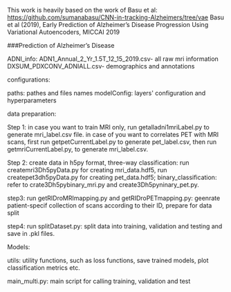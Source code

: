 This work is heavily based on the work of Basu et al:
https://github.com/sumanabasu/CNN-in-tracking-Alzheimers/tree/vae
Basu et al (2019), Early Prediction of Alzheimer’s Disease Progression Using Variational Autoencoders, MICCAI 2019


###Prediction of Alzheimer’s Disease

ADNI_info:
ADN1_Annual_2_Yr_1.5T_12_15_2019.csv- all raw mri information
DXSUM_PDXCONV_ADNIALL.csv- demographics and annotations

configurations: 

paths: pathes and files names
modelConfig: layers' configuration and hyperparameters


data preparation:
 
Step 1: in case you want to train MRI only, run getalladni1mriLabel.py to generate mri_label.csv file. in case of you want to correlates PET with MRI scans, first run getpetCurrentLabel.py to generate pet_label.csv, then run getmriCurrentLabel.py, to generate mri_label.csv. 

Step 2: create data in h5py format, three-way classification: run createmri3Dh5pyData.py for creating mri_data.hdf5, run createpet3dh5pyData.py for creating pet_data.hdf5; binary_classification: refer to crate3Dh5pybinary_mri.py and create3Dh5pyninary_pet.py.

step3: run getRIDroMRImapping.py and getRIDroPETmapping.py: geenrate patient-specif collection of scans according to their ID, prepare for data split 

step4: run splitDataset.py: split data into training, validation and testing and save in .pkl files. 

Models:

utils: utility functions, such as loss functions, save trained models, plot classification metrics etc. 

main_multi.py: main script for calling training, validation and test








